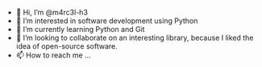 - 👋 Hi, I’m @m4rc3l-h3
- 👀 I’m interested in software development using Python
- 🌱 I’m currently learning Python and Git
- 💞️ I’m looking to collaborate on an interesting library, because I liked the idea of open-source software.
- 📫 How to reach me ...

<!---
m4rc3l-h3/m4rc3l-h3 is a ✨ special ✨ repository because its `README.md` (this file) appears on your GitHub profile.
You can click the Preview link to take a look at your changes.
--->
